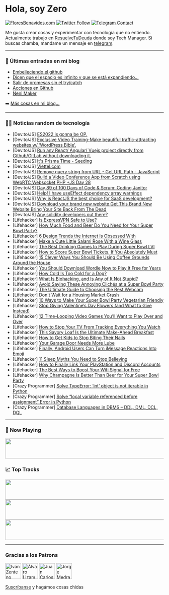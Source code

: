 # Hola, soy Zero

[![FloresBenavides.com](https://img.shields.io/website?down_message=oops&label=MiBlog&style=for-the-badge&up_message=online&url=https%3A%2F%2Ffloresbenavides.com)](https://floresbenavides.com) [![Twitter Follow](https://img.shields.io/twitter/follow/ZeroDragon?color=%231DA1F2&label=Follow&logo=twitter&logoColor=ffffff&style=for-the-badge)](https://twitter.com/zerodragon) [![Telegram Contact](https://img.shields.io/badge/escr%C3%ADbeme-ZeroDragon-%2326A5E4?style=for-the-badge&logo=telegram)](https://t.me/zerodragon)

Me gusta crear cosas y experimentar con tecnología que no entiendo.
Actualmente trabajo en [ResuelveTuDeuda](http://github.com/resuelve) donde soy Tech Manager.
Si buscas chamba, mandame un mensaje en [telegram](https://t.me/zerodragon).

---

### 📕 Últimas entradas en mi blog
<!-- BLOG-POST-LIST:START -->
- [Embelleciendo el github](https://floresbenavides.com/embelleciendo-el-github/)
- [Dicen que el espacio es infinito y que se está expandiendo…](https://floresbenavides.com/dicen-que-el-espacio-es-infinito-y-que-se-esta-expandiendo/)
- [Salir de promesas sin el try/catch](https://floresbenavides.com/salir-de-promesas-sin-el-try-catch/)
- [Acciones en Github](https://floresbenavides.com/acciones-en-github/)
- [Neni Maker](https://floresbenavides.com/neni-maker/)
<!-- BLOG-POST-LIST:END -->

➡️ [Más cosas en mi blog...](https://floresbenavides.com)

---

### 👨‍💻 Noticias random de tecnología
<!-- TECH-POSTS:START -->
- [Dev.to/JS] [ES2022 is gonna be OP.](https://dev.to/akashpattnaik/es2022-is-gonna-be-op-5cdb)
- [Dev.to/JS] [Exclusive Video Training-Make beautiful traffic-attracting websites w/ ‘WordPress Bible’.](https://dev.to/bhavishyagauta6/exclusive-video-training-make-beautiful-traffic-attracting-websites-w-wordpress-bible-5b4c)
- [Dev.to/JS] [Run any React/ Angular/ Vuejs project directly from Github/GitLab without downloading it.](https://dev.to/phelixdusengimana/run-any-react-angular-vuejs-project-directly-from-github-without-downloading-it-3ag8)
- [Dev.to/JS] [It&#39;s Prisma Time - Seeding](https://dev.to/this-is-learning/its-prisma-time-seeding-43h4)
- [Dev.to/JS] [Viettel.com](https://dev.to/inc/viettelcom-5doh)
- [Dev.to/JS] [Remove query string from URL - Get URL Path - JavaScript](https://dev.to/sh20raj/remove-query-string-from-url-get-url-path-javascript-3e00)
- [Dev.to/JS] [Build a Video Conference App from Scratch using WebRTC,Websocket,PHP +JS Day 28](https://dev.to/benpobi/build-a-video-conference-app-from-scratch-using-webrtcwebsocketphp-js-day-28-2gjh)
- [Dev.to/JS] [Day 89 of 100 Days of Code &amp; Scrum: Coding Janitor](https://dev.to/rammina/day-89-of-100-days-of-code-scrum-coding-janitor-ei9)
- [Dev.to/JS] [Help! I have useEffect dependency array warnings](https://dev.to/lmeromy/help-i-have-useeffect-dependency-array-warnings-428o)
- [Dev.to/JS] [Why is ReactJS the best choice for SaaS development?](https://dev.to/ashikarose/why-is-reactjs-the-best-choice-for-saas-development-394c)
- [Dev.to/JS] [Download your brand new website
Get This Brand New Website
Bring Your Site Back From The Dead](https://dev.to/sibanarayanpat8/download-your-brand-new-websiteget-this-brand-new-websitebring-your-site-back-from-the-dead-20k8)
- [Dev.to/JS] [Any solidity developers out there?](https://dev.to/metahawq/any-solidity-developers-out-there-4ld)
- [Lifehacker] [Is ExpressVPN Safe to Use?](https://lifehacker.com/is-expressvpn-safe-to-use-1848477227)
- [Lifehacker] [How Much Food and Beer Do You Need for Your Super Bowl Party?](https://lifehacker.com/how-much-food-and-beer-do-you-need-for-your-super-bowl-1848475138)
- [Lifehacker] [6 Design Trends the Internet Is Obsessed With](https://lifehacker.com/6-design-trends-the-internet-is-obsessed-with-1848476533)
- [Lifehacker] [Make a Cute Little Salami Rose With a Wine Glass](https://lifehacker.com/make-a-cute-little-salami-rose-with-a-wine-glass-1848476339)
- [Lifehacker] [The Best Drinking Games to Play During Super Bowl LVI](https://lifehacker.com/the-best-drinking-games-to-play-during-super-bowl-lvi-1848475530)
- [Lifehacker] [How to Score Super Bowl Tickets, If You Absolutely Must](https://lifehacker.com/how-to-score-super-bowl-tickets-if-you-absolutely-must-1848474218)
- [Lifehacker] [15 Clever Ways You Should Be Using Coffee Grounds Around the House](https://lifehacker.com/15-clever-ways-you-should-be-using-coffee-grounds-aroun-1848467988)
- [Lifehacker] [You Should Download Wordle Now to Play It Free for Years](https://lifehacker.com/you-should-download-wordle-now-to-play-it-free-for-year-1848473800)
- [Lifehacker] [How Cold Is Too Cold for a Dog?](https://lifehacker.com/how-cold-is-too-cold-for-a-dog-1848474033)
- [Lifehacker] [What Is Biohacking, and Is Any of It Not Stupid?](https://lifehacker.com/what-is-biohacking-and-is-any-of-it-not-stupid-1848469897)
- [Lifehacker] [Avoid Saying These Annoying Clichés at a Super Bowl Party](https://lifehacker.com/avoid-saying-these-annoying-cliches-at-a-super-bowl-par-1848473993)
- [Lifehacker] [The Ultimate Guide to Choosing the Best Webcam](https://lifehacker.com/the-ultimate-guide-to-choosing-the-best-webcam-1848472933)
- [Lifehacker] [Don&#39;t Wait for a Housing Market Crash](https://lifehacker.com/dont-wait-for-a-housing-market-crash-1848469826)
- [Lifehacker] [10 Ways to Make Your Super Bowl Party Vegetarian Friendly](https://lifehacker.com/10-ways-to-make-your-super-bowl-party-vegetarian-friend-1848469869)
- [Lifehacker] [Stop Giving Valentine’s Day Flowers &lpar;and What to Give Instead&rpar;](https://lifehacker.com/fuck-valentines-day-flowers-and-what-to-give-instead-1848470109)
- [Lifehacker] [12 Time-Looping Video Games You’ll Want to Play Over and Over](https://lifehacker.com/12-time-looping-video-games-you-ll-want-to-play-over-an-1848469229)
- [Lifehacker] [How to Stop Your TV From Tracking Everything You Watch](https://lifehacker.com/how-to-stop-your-tv-from-tracking-everything-you-watch-1848468914)
- [Lifehacker] [This Savory Loaf Is the Ultimate Make-Ahead Breakfast](https://lifehacker.com/this-savory-loaf-is-the-ultimate-make-ahead-breakfast-1848466964)
- [Lifehacker] [How to Get Kids to Stop Biting Their Nails](https://lifehacker.com/how-to-get-kids-to-stop-biting-their-nails-1848467007)
- [Lifehacker] [Your Garage Door Needs More Lube](https://lifehacker.com/your-garage-door-needs-more-lube-1848466830)
- [Lifehacker] [Finally, Android Users Can Turn iMessage Reactions Into Emoji](https://lifehacker.com/finally-android-users-can-turn-imessage-reactions-into-1848466504)
- [Lifehacker] [11 Sleep Myths You Need to Stop Believing](https://lifehacker.com/11-sleep-myths-you-need-to-stop-believing-1848463000)
- [Lifehacker] [How to Finally Link Your PlayStation and Discord Accounts](https://lifehacker.com/how-to-finally-link-your-playstation-and-discord-accoun-1848465431)
- [Lifehacker] [The Best Ways to Boost Your Wifi Signal for Free](https://lifehacker.com/the-best-ways-to-boost-your-wifi-signal-for-free-1848461552)
- [Lifehacker] [Why Champagne Is Better Than Beer for Your Super Bowl Party](https://lifehacker.com/why-champagne-is-better-than-beer-for-your-super-bowl-p-1848463391)
- [Crazy Programmer] [Solve TypeError: ‘int’ object is not iterable in Python](https://www.thecrazyprogrammer.com/2022/01/typeerror-int-object-is-not-iterable.html)
- [Crazy Programmer] [Solve “local variable referenced before assignment” Error in Python](https://www.thecrazyprogrammer.com/2022/01/local-variable-referenced-before-assignment.html)
- [Crazy Programmer] [Database Languages in DBMS – DDL, DML, DCL, DQL](https://www.thecrazyprogrammer.com/2022/01/database-languages.html)<!-- TECH-POSTS:END -->

---

### 🎵 Now Playing
<a href="https://spotify-now-playing-dun.vercel.app/now-playing?open"><img src="https://spotify-now-playing-dun.vercel.app/now-playing" width="540" height="64"></a>

### 📈 Top Tracks
<a href="https://spotify-now-playing-dun.vercel.app/top-tracks?i=1&open"><img src="https://spotify-now-playing-dun.vercel.app/top-tracks?i=1" width="540" height="64"></a>
<a href="https://spotify-now-playing-dun.vercel.app/top-tracks?i=2&open"><img src="https://spotify-now-playing-dun.vercel.app/top-tracks?i=2" width="540" height="64"></a>
<a href="https://spotify-now-playing-dun.vercel.app/top-tracks?i=3&open"><img src="https://spotify-now-playing-dun.vercel.app/top-tracks?i=3" width="540" height="64"></a>

---

### Gracias a los Patrons
[<img src="https://avatars.githubusercontent.com/u/243380?v=4" alt="Iván Zenteno" width="50px">](https://github.com/k001) [<img src="https://avatars.githubusercontent.com/u/19955639?v=4" alt="Álvaro Lizama" width="50px">](https://github.com/alvarolizama) [<img src="https://avatars.githubusercontent.com/u/2718753?v=4" alt="Juan Carlos Ruiz" width="50px">](https://github.com/JuanCrg90) [<img src="https://avatars.githubusercontent.com/u/37025?v=4" alt="Jorge Medrano" width="50px">](https://github.com/h1pp1e) 

[Suscríbanse](https://www.patreon.com/zerodragon) y hagámos cosas chidas
